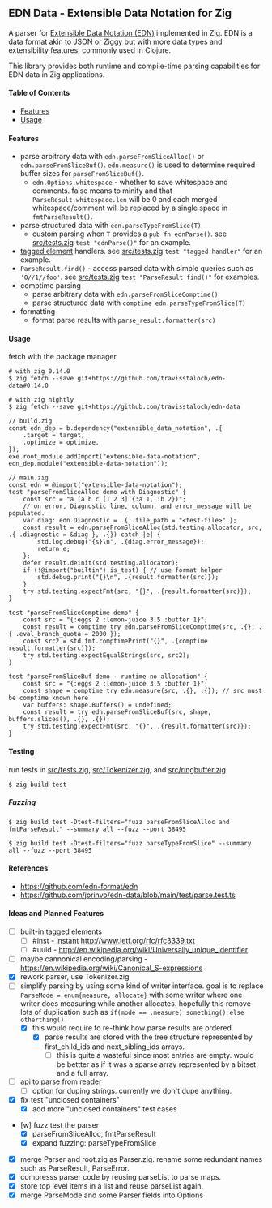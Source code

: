 ## EDN Data - Extensible Data Notation for Zig

A parser for [Extensible Data Notation (EDN)](https://github.com/edn-format/edn) implemented in Zig. EDN is a data format akin to JSON or [Ziggy](https://ziggy-lang.io/) but with more data types and extensibility features, commonly used in Clojure.

This library provides both runtime and compile-time parsing capabilities for EDN data in Zig applications.

#### Table of Contents
- [Features](#features)
- [Usage](#usage)

#### Features
* parse arbitrary data with `edn.parseFromSliceAlloc()` or `edn.parseFromSliceBuf()`.  `edn.measure()` is used to determine required buffer sizes for `parseFromSliceBuf()`.
  * `edn.Options.whitespace` - whether to save whitespace and comments.  false means to minify and that `ParseResult.whitespace.len` will be 0 and each merged whitespace/comment will be replaced by a single space in `fmtParseResult()`.
* parse structured data with `edn.parseTypeFromSlice(T)`
  * custom parsing when `T` provides a  `pub fn ednParse()`.  see [src/tests.zig](src/tests.zig) `test "ednParse()"` for an example.
* [tagged element](https://github.com/edn-format/edn#tagged-elements) handlers.  see [src/tests.zig](src/tests.zig) `test "tagged handler"` for an example.
* `ParseResult.find()` - access parsed data with simple queries such as `'0//1//foo'`.  see [src/tests.zig](src/tests.zig) `test "ParseResult find()"` for examples.
* comptime parsing
  * parse arbitrary data with `edn.parseFromSliceComptime()`
  * parse structured data with `comptime edn.parseTypeFromSlice(T)`
* formatting
  * format parse results with `parse_result.formatter(src)`

#### Usage
fetch with the package manager
```console
# with zig 0.14.0
$ zig fetch --save git+https://github.com/travisstaloch/edn-data#0.14.0
```
```console
# with zig nightly
$ zig fetch --save git+https://github.com/travisstaloch/edn-data
```
```zig
// build.zig
const edn_dep = b.dependency("extensible_data_notation", .{
    .target = target,
    .optimize = optimize,
});
exe.root_module.addImport("extensible-data-notation", edn_dep.module("extensible-data-notation"));
```
```zig
// main.zig
const edn = @import("extensible-data-notation");
test "parseFromSliceAlloc demo with Diagnostic" {
    const src = "a (a b c [1 2 3] {:a 1, :b 2})";
    // on error, Diagnostic line, column, and error_message will be populated.
    var diag: edn.Diagnostic = .{ .file_path = "<test-file>" };
    const result = edn.parseFromSliceAlloc(std.testing.allocator, src, .{ .diagnostic = &diag }, .{}) catch |e| {
        std.log.debug("{s}\n", .{diag.error_message});
        return e;
    };
    defer result.deinit(std.testing.allocator);
    if (!@import("builtin").is_test) { // use format helper
        std.debug.print("{}\n", .{result.formatter(src)});
    }
    try std.testing.expectFmt(src, "{}", .{result.formatter(src)});
}

test "parseFromSliceComptime demo" {
    const src = "{:eggs 2 :lemon-juice 3.5 :butter 1}";
    const result = comptime try edn.parseFromSliceComptime(src, .{}, .{ .eval_branch_quota = 2000 });
    const src2 = std.fmt.comptimePrint("{}", .{comptime result.formatter(src)});
    try std.testing.expectEqualStrings(src, src2);
}

test "parseFromSliceBuf demo - runtime no allocation" {
    const src = "{:eggs 2 :lemon-juice 3.5 :butter 1}";
    const shape = comptime try edn.measure(src, .{}, .{}); // src must be comptime known here
    var buffers: shape.Buffers() = undefined;
    const result = try edn.parseFromSliceBuf(src, shape, buffers.slices(), .{}, .{});
    try std.testing.expectFmt(src, "{}", .{result.formatter(src)});
}
```

#### Testing
run tests in [src/tests.zig](src/tests.zig), [src/Tokenizer.zig](src/Tokenizer.zig), and [src/ringbuffer.zig](src/ringbuffer.zig)
```console
$ zig build test
```

##### Fuzzing
```console
$ zig build test -Dtest-filters="fuzz parseFromSliceAlloc and fmtParseResult" --summary all --fuzz --port 38495
```
```console
$ zig build test -Dtest-filters="fuzz parseTypeFromSlice" --summary all --fuzz --port 38495
```

#### References
* https://github.com/edn-format/edn
* https://github.com/jorinvo/edn-data/blob/main/test/parse.test.ts

#### Ideas and Planned Features
- [ ] built-in tagged elements
  - [ ] #inst - instant http://www.ietf.org/rfc/rfc3339.txt
  - [ ] #uuid - http://en.wikipedia.org/wiki/Universally_unique_identifier
- [ ] maybe cannonical encoding/parsing - https://en.wikipedia.org/wiki/Canonical_S-expressions
- [x] rework parser, use Tokenizer.zig
- [ ] simplify parsing by using some kind of writer interface. goal is to replace `ParseMode = enum{measure, allocate}` with some writer where one writer does measuring while another allocates.  hopefully this remove lots of duplication such as `if(mode == .measure) something() else otherthing()`
  - [x] this would require to re-think how parse results are ordered.
    - [x] parse results are stored with the tree structure represented by first_child_ids and next_sibling_ids arrays.  
      - [ ] this is quite a wasteful since most entries are empty. would be bettter as if it was a sparse array represented by a bitset and a full array.
- [ ] api to parse from reader
  - [ ] option for duping strings.  currently we don't dupe anything.
- [x] fix test "unclosed containers"
  - [x] add more "unclosed containers" test cases
- [w] fuzz test the parser
  - [x] parseFromSliceAlloc, fmtParseResult
  - [x] expand fuzzing: parseTypeFromSlice
- [x] merge Parser and root.zig as Parser.zig. rename some redundant names such as ParseResult, ParseError.
- [x] compresss parser code by reusing parseList to parse maps.
- [x] store top level items in a list and reuse parseList again.
- [x] merge ParseMode and some Parser fields into Options